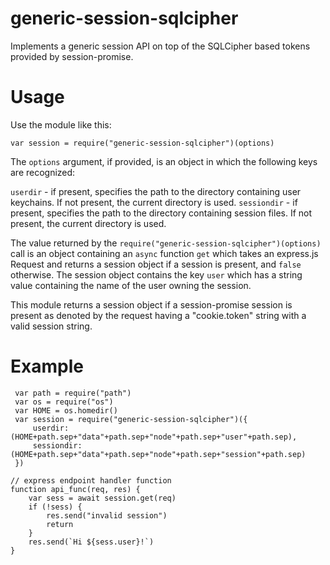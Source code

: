 # generic-session-sqlcipher
Implements a generic session API on top of the SQLCipher based tokens provided by session-promise.

# Usage

Use the module like this:

```
var session = require("generic-session-sqlcipher")(options)
```

The `options` argument, if provided, is an object in which the following keys are recognized:

`userdir` - if present, specifies the path to the directory containing user keychains.  If not present, the current directory is used.
`sessiondir` - if present, specifies the path to the directory containing session files.  If not present, the current directory is used.

The value returned by the `require("generic-session-sqlcipher")(options)` call is an object containing an `async` function `get` which takes an express.js Request and returns a session object if a session is present, and `false` otherwise.  The session object contains the key `user` which has a string value containing the name of the user owning the session.

This module returns a session object if a session-promise session is present as denoted by the request having a "cookie.token" string with a valid session string.

# Example
```
 var path = require("path")
 var os = require("os")
 var HOME = os.homedir()
 var session = require("generic-session-sqlcipher")({
     userdir:(HOME+path.sep+"data"+path.sep+"node"+path.sep+"user"+path.sep),
     sessiondir:(HOME+path.sep+"data"+path.sep+"node"+path.sep+"session"+path.sep)
 })

// express endpoint handler function
function api_func(req, res) {
    var sess = await session.get(req)
    if (!sess) {
        res.send("invalid session")
        return
    }
    res.send(`Hi ${sess.user}!`)
}
```
